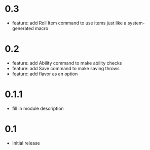 # 0.3

- feature: add Roll Item command to use items just like a system-generated macro

# 0.2

- feature: add Ability command to make ability checks
- feature: add Save command to make saving throws
- feature: add flavor as an option

# 0.1.1

- fill in module description

# 0.1

- Initial release
